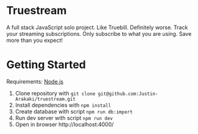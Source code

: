 # Truestream

A full stack JavaScript solo project.
Like Truebill. Definitely worse.
Track your streaming subscriptions. Only subscribe to what you are using. Save more than you expect!

# Getting Started

Requirements: [Node.js](https://nodejs.org/) 

1. Clone repository with `git clone git@github.com:Justin-Arakaki/truestream.git`
2. Install dependencies with `npm install`
3. Create database with script `npm run db:import`
4. Run dev server with script `npm run dev`
5. Open in browser http://localhost:4000/
